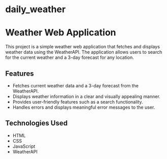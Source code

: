 # daily_weather

# Weather Web Application

This project is a simple weather web application that fetches and displays weather data using the WeatherAPI. The application allows users to search for the current weather and a 3-day forecast for any location.

## Features

- Fetches current weather data and a 3-day forecast from the WeatherAPI.
- Displays weather information in a clear and visually appealing manner.
- Provides user-friendly features such as a search functionality.
- Handles errors and displays meaningful error messages to the user.

## Technologies Used

- HTML
- CSS
- JavaScript
- WeatherAPI

